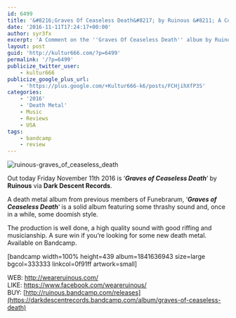 ```yaml
---
id: 6499
title: '&#8216;Graves Of Ceaseless Death&#8217; by Ruinous &#8211; A Comment'
date: '2016-11-11T17:24:17+00:00'
author: syr3fx
excerpt: 'A Comment on the ''Graves Of Ceaseless Death'' album by Ruinous (2016).'
layout: post
guid: 'http://kultur666.com/?p=6499'
permalink: '/?p=6499'
publicize_twitter_user:
    - kultur666
publicize_google_plus_url:
    - 'https://plus.google.com/+Kultur666-k6/posts/FCHjihXfP3S'
categories:
    - '2016'
    - 'Death Metal'
    - Music
    - Reviews
    - USA
tags:
    - bandcamp
    - review
---
```


![ruinous-graves_of_ceaseless_death](http://localhost:8080/wp-content/uploads/2016/11/ruinous-graves_of_ceaseless_death.jpg)

Out today Friday November 11th 2016 is ‘***Graves of Ceaseless Death***‘ by **Ruinous** via **Dark Descent Records**.

A death metal album from previous members of Funebrarum, ‘***Graves of Ceaseless Death***‘ is a solid album featuring some thrashy sound and, once in a while, some doomish style.

The production is well done, a high quality sound with good riffing and musicianship. A sure win if you’re looking for some new death metal. Available on Bandcamp.

\[bandcamp width=100% height=439 album=1841636943 size=large bgcol=333333 linkcol=0f91ff artwork=small\]

WEB: <http://weareruinous.com/>  
LIKE: <https://www.facebook.com/weareruinous/>  
BUY: [http://ruinous.bandcamp.com/releases](https://darkdescentrecords.bandcamp.com/album/graves-of-ceaseless-death)